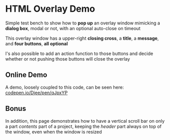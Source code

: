 # HTML Overlay Demo

Simple test bench to show how to **pop up** an overlay window mimicking a **dialog box**, modal or not, with an optional auto-close on timeout

This overlay window has a upper-right **closing cross**, a **title**, a **message**, and **four buttons**, **all optional**

I's also possible to add an action function to those buttons and decide whether or not pushing those buttons will close the overlay

## Online Demo

A demo, loosely coupled to this code, can be seen here: [codepen.io/Djee/pen/qJpxYP](https://codepen.io/Djee/pen/qJpxYP)

## Bonus

In addition, this page demonstrates how to have a vertical scroll bar on only a part *contents* part of a project, keeping the *header* part always on top of the window, even when the window is resized
